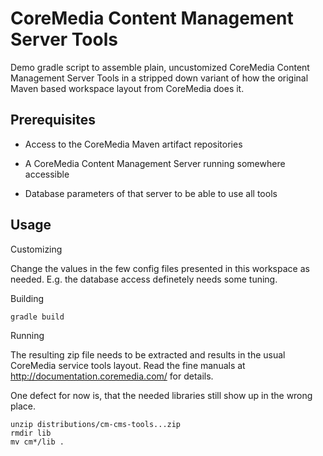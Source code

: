 CoreMedia Content Management Server Tools
=========================================

Demo gradle script to assemble plain, uncustomized CoreMedia Content Management 
Server Tools in a stripped down variant of how the original Maven based workspace 
layout from CoreMedia does it.

Prerequisites
-------------

- Access to the CoreMedia Maven artifact repositories

- A CoreMedia Content Management Server running somewhere accessible

- Database parameters of that server to be able to use all tools

Usage
-----

Customizing

Change the values in the few config files presented in this workspace as needed. 
E.g. the database access definetely needs some tuning. 

Building

```
gradle build
```

Running

The resulting zip file needs to be extracted and results in the usual CoreMedia
service tools layout. Read the fine manuals at http://documentation.coremedia.com/
for details.

One defect for now is, that the needed libraries still show up in the wrong place.

```
unzip distributions/cm-cms-tools...zip
rmdir lib
mv cm*/lib .
```
